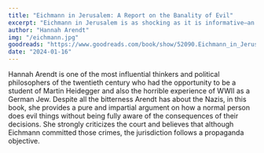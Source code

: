```yaml
---
title: "Eichmann in Jerusalem: A Report on the Banality of Evil"
excerpt: "Eichmann in Jerusalem is as shocking as it is informative—an unflinching look at one of the most unsettling and unsettled issues of the twentieth century that remains hotly debated to this day."
author: "Hannah Arendt"
img: "/eichmann.jpg"
goodreads: "https://www.goodreads.com/book/show/52090.Eichmann_in_Jerusalem"
date: "2024-01-16"
---
```


Hannah Arendt is one of the most influential thinkers and political philosophers of the twentieth century who had the opportunity to be a student of Martin Heidegger and also the horrible experience of WWII as a German Jew. Despite all the bitterness Arendt has about the Nazis, in this book, she provides a pure and impartial argument on how a normal person does evil things without being fully aware of the consequences of their decisions. She strongly criticizes the court and believes that although Eichmann committed those crimes, the jurisdiction follows a propaganda objective.

